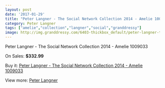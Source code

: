 ```yaml
---
layout: post
date: '2017-01-29'
title: "Peter Langner - The Social Network Collection 2014 - Amelie 1009033"
category: Peter Langner
tags: ["amelie","collection","langner","social","granddressy"]
image: http://img.granddressy.com/6403-thickbox_default/peter-langner-the-social-network-collection-2014-amelie-1009033.jpg
---
```

Peter Langner - The Social Network Collection 2014 - Amelie 1009033

On Sales: **$332.99**
<a href="https://www.granddressy.com/en/peter-langner/5698-peter-langner-the-social-network-collection-2014-amelie-1009033.html"><amp-img layout="responsive" width="600" height="600" src="//img.granddressy.com/6403-thickbox_default/peter-langner-the-social-network-collection-2014-amelie-1009033.jpg" alt="Peter Langner - The Social Network Collection 2014 - Amelie 1009033 0" /></a>

Buy it: [Peter Langner - The Social Network Collection 2014 - Amelie 1009033](https://www.granddressy.com/en/peter-langner/5698-peter-langner-the-social-network-collection-2014-amelie-1009033.html "Peter Langner - The Social Network Collection 2014 - Amelie 1009033")

View more: [Peter Langner](https://www.granddressy.com/en/91-peter-langner "Peter Langner")